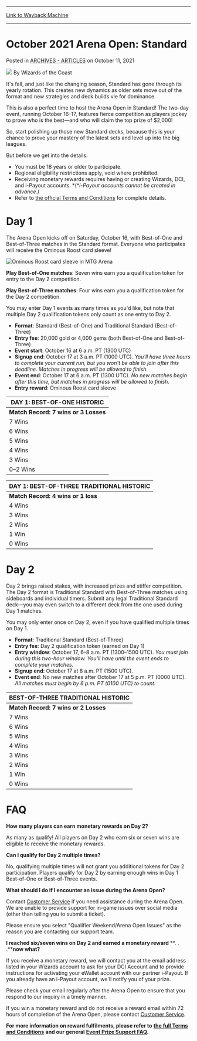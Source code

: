 
---
[Link to Wayback Machine](https://web.archive.org/web/20211012180722/https://magic.wizards.com/en/articles/archive/news/october-2021-arena-open-standard?utm_source=dlvr.it&utm_medium=twitter)

[_metadata_:author]:- "Wizards of the Coast"
[_metadata_:description]:- "Arena Open returns October 16–17, featuring the recently rotated Standard format and big prizes up for grabs."
[_metadata_:generator]:- "Drupal 7 (http://drupal.org)"
[_metadata_:node]:- "1562130"
[_metadata_:publish_date]:- "2021-10-11"
[_metadata_:source]:- "div-main-content"
[_metadata_:title]:- "October 2021 Arena Open: Standard"
[_metadata_:wayback_capture_timestamp]:- "2021-10-12 18:07:22"
[_metadata_:wayback_raw_url]:- "https://web.archive.org/web/20211012180722id_/https://magic.wizards.com/en/articles/archive/news/october-2021-arena-open-standard?utm_source=dlvr.it&utm_medium=twitter"
[_metadata_:wayback_url]:- "https://magic.wizards.com/en/articles/archive/news/october-2021-arena-open-standard?utm_source=dlvr.it&utm_medium=twitter"
---


October 2021 Arena Open: Standard
=================================



 Posted in [ARCHIVES - ARTICLES](/en/articles/archive)
 on October 11, 2021 






![](https://media.magic.wizards.com/styles/auth_small/public/images/person/wizards_author.jpg)
By Wizards of the Coast











It's fall, and just like the changing season, Standard has gone through its yearly rotation. This creates new dynamics as older sets move out of the format and new strategies and deck builds vie for dominance.


This is also a perfect time to host the Arena Open in Standard! The two-day event, running October 16–17, features fierce competition as players jockey to prove who is the best—and who will claim the top prize of $2,000!


So, start polishing up those new Standard decks, because this is your chance to prove your mastery of the latest sets and level up into the big leagues.


But before we get into the details:


* You must be 18 years or older to participate.
* Regional eligibility restrictions apply, void where prohibited.
* Receiving monetary rewards requires having or creating Wizards, DCI, and i-Payout accounts. *(**i-Payout accounts cannot be created in advance.)*
* Refer to [the official Terms and Conditions](https://magic.wizards.com/en/articles/archive/arena-open-terms-and-conditions) for complete details.

Day 1
=====


The Arena Open kicks off on Saturday, October 16, with Best-of-One and Best-of-Three matches in the Standard format. Everyone who participates will receive the Ominous Roost card sleeve!


![Ominous Roost card sleeve in MTG Arena](https://media.wizards.com/2021/images/daily/ZSvDEeSLR7691.png)


**Play Best-of-One matches**: Seven wins earn you a qualification token for entry to the Day 2 competition.


**Play Best-of-Three matches**: Four wins earn you a qualification token for the Day 2 competition.


You may enter Day 1 events as many times as you'd like, but note that multiple Day 2 qualification tokens only count as one entry to Day 2.


* **Format**: Standard (Best-of-One) and Traditional Standard (Best-of-Three)
* **Entry fee**: 20,000 gold or 4,000 gems (both Best-of-One and Best-of-Three)
* **Event start**: October 16 at 6 a.m. PT (1300 UTC)
* **Signup end**: October 17 at 3 a.m. PT (1000 UTC). *You'll have three hours to complete your current run, but you won't be able to join after this deadline. Matches in progress will be allowed to finish.*
* **Event end**: October 17 at 6 a.m. PT (1300 UTC). *No new matches begin after this time, but matches in progress will be allowed to finish.*
* **Entry reward**: Ominous Roost card sleeve




| DAY 1: BEST-OF-ONE HISTORIC |
| --- |
| **Match Record: 7 wins or 3 Losses** |
| 7 Wins | 2,000 gems + Day 2 qualification token |
| 6 Wins | 1,600 gems |
| 5 Wins | 1,200 gems |
| 4 Wins | 800 gems |
| 3 Wins | 400 gems |
| 0–2 Wins | No reward |





| DAY 1: BEST-OF-THREE TRADITIONAL HISTORIC |
| --- |
| **Match Record: 4 wins or 1 loss** |
| 4 Wins | 5,000 gems + Day 2 qualification token |
| 3 Wins | 5,000 gems |
| 2 Wins | 2,500 gems |
| 1 Win | 1,000 gems |
| 0 Wins | No reward |


Day 2
=====


Day 2 brings raised stakes, with increased prizes and stiffer competition. The Day 2 format is Traditional Standard with Best-of-Three matches using sideboards and individual timers. Submit any legal Traditional Standard deck—you may even switch to a different deck from the one used during Day 1 matches.


You may only enter once on Day 2, even if you have qualified multiple times on Day 1.


* **Format**: Traditional Standard (Best-of-Three)
* **Entry fee**: Day 2 qualification token (earned on Day 1)
* **Entry window**: October 17, 6–8 a.m. PT (1300–1500 UTC). *You must join during this two-hour window. You'll have until the event ends to complete your matches.*
* **Signup end**: October 17 at 8 a.m. PT (1500 UTC).
* **Event end**: No new matches after October 17 at 5 p.m. PT (0000 UTC). *All matches must begin by 6 p.m. PT (0100 UTC) to count.*




| BEST-OF-THREE TRADITIONAL HISTORIC |
| --- |
| **Match Record: 7 wins or 2 Losses** |
| 7 Wins | $2,000 + [Qualifier Weekend invitation](https://magic.gg/events/qualifier-weekend) |
| 6 Wins | $1,000 |
| 5 Wins | 20,000 gems |
| 4 Wins | 10,000 gems |
| 3 Wins | 6,000 gems |
| 2 Wins | 4,000 gems |
| 1 Win | 2,000 gems |
| 0 Wins | No reward |


FAQ
===


**How many players can earn monetary rewards on Day 2?**


As many as qualify! All players on Day 2 who earn six or seven wins are eligible to receive the monetary rewards.


**Can I qualify for Day 2 multiple times?**


No, qualifying multiple times will not grant you additional tokens for Day 2 participation. Players qualify for Day 2 by earning enough wins in Day 1 Best-of-One or Best-of-Three events.


**What should I do if I encounter an issue during the Arena Open?**


Contact [Customer Service](https://mtgarena-support.wizards.com/hc/en-us/requests/new?ticket_form_id=360000419612) if you need assistance during the Arena Open. We are unable to provide support for in-game issues over social media (other than telling you to submit a ticket).


Please ensure you select "Qualifier Weekend/Arena Open Issues" as the reason you are contacting our support team.


**I reached six/seven wins on Day 2 and earned a monetary reward** **. . .****now what?**


If you receive a monetary reward, we will contact you at the email address listed in your Wizards account to ask for your DCI Account and to provide instructions for activating your eWallet account with our partner i-Payout. If you already have an i-Payout account, we'll notify you of your prize.


Please check your email regularly after the Arena Open to ensure that you respond to our inquiry in a timely manner.


If you win a monetary reward and do not receive a reward email within 72 hours of completion of the Arena Open, please contact [Customer Service](https://mtgarena-support.wizards.com/hc/en-us/requests/new?ticket_form_id=360000419612).


**For more information on reward fulfilments, please refer to** [**the full Terms and Conditions**](https://magic.wizards.com/en/articles/archive/arena-open-terms-and-conditions) **and our general** [**Event Prize Support FAQ**](https://mtgarena-support.wizards.com/hc/en-us/articles/360043704072)**.**







